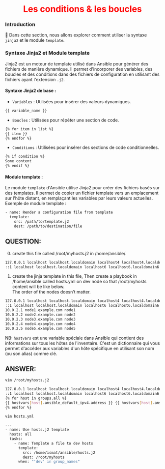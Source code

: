 <h1 align="center" style="color: red;">Les conditions & les boucles</h1>

### Introduction
👋 Dans cette section, nous allons explorer comment utiliser la syntaxe `jinja2` et le module `template`.

### Syntaxe Jinja2 et Module template
Jinja2 est un moteur de template utilisé dans Ansible pour générer des fichiers de manière dynamique. Il permet d'incorporer des variables, des boucles et des conditions dans des fichiers de configuration en utilisant des fichiers ayant l'extension `.j2`.  

#### Syntaxe Jinja2 de base :
- `Variables` : Utilisées pour insérer des valeurs dynamiques.
```bash 
{{ variable_name }}

```
- `Boucles` : Utilisées pour répéter une section de code.

```bash 
{% for item in list %}
{{ item }}
{% endfor %}

```
- `Conditions` : Utilisées pour insérer des sections de code conditionnelles.

```bash 
{% if condition %}
Some content
{% endif %}

```
#### Module template : 
Le module `template` d'Ansible utilise Jinja2 pour créer des fichiers basés sur des templates. Il permet de copier un fichier template vers un emplacement sur l'hôte distant, en remplaçant les variables par leurs valeurs actuelles.  
Exemple de module template :


```bash 
- name: Render a configuration file from template
  template:
    src: /path/to/template.j2
    dest: /path/to/destination/file

```
## QUESTION:
0. create this file called /root/myhosts.j2 in /home/ansible/.
```bash 
127.0.0.1 localhost localhost.localdomain localhost4 localhost4.localdomain4
::1 localhost localhost.localdomain localhost6 localhost6.localdomain6
```
1. create the jinja template in this file, Then create a playbook in /home/ansible called hosts.yml on dev node so that /root/myhosts content will be like below.  
The order of the nodes doesn’t matter.
```bash 
127.0.0.1 localhost localhost.localdomain localhost4 localhost4.localdomain4
::1 localhost localhost.localdomain localhost6 localhost6.localdomain6
10.0.2.1 node1.example.com node1
10.0.2.2 node2.example.com node2
10.0.2.3 node3.example.com node3
10.0.2.4 node4.example.com node4
10.0.2.5 node5.example.com node5
```
NB: `hostvars` est une variable spéciale dans Ansible qui contient des informations sur tous les hôtes de l'inventaire. C'est un dictionnaire qui vous permet d'accéder aux variables d'un hôte spécifique en utilisant son nom (ou son alias) comme clé.
## ANSWER:  


```bash 
vim /root/myhosts.j2
```

```bash 
127.0.0.1 localhost localhost.localdomain localhost4 localhost4.localdomain4
::1 localhost localhost.localdomain localhost6 localhost6.localdomain6
{% for host in groups.all %}
{{ hostvars[host].ansible_default_ipv4.address }} {{ hostvars[host].ansible_fqdn }} {{ hostvars[host].ansible_hostname }}
{% endfor %}

```

```bash 
vim hosts.yml
```

```bash 
---
- name: Use hosts.j2 template
  hosts: all
  tasks:
    - name: Template a file to dev hosts
      template:
        src: /home/ismat/ansible/hosts.j2
        dest: /root/myhosts
      when: "'dev' in group_names"

```